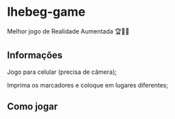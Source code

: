# lhebeg-game
Melhor jogo de Realidade Aumentada 🏆🐱‍🚀


## Informações

 Jogo para celular (precisa de câmera);

 Imprima os marcadores e coloque em lugares diferentes;

## Como jogar
